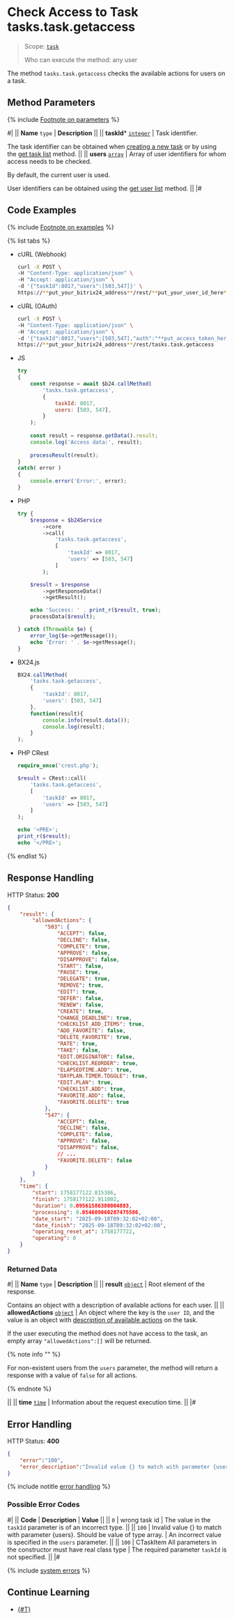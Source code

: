 # Check Access to Task tasks.task.getaccess

> Scope: [`task`](../scopes/permissions.md)
>
> Who can execute the method: any user

The method `tasks.task.getaccess` checks the available actions for users on a task.

## Method Parameters

{% include [Footnote on parameters](../../_includes/required.md) %}

#|
|| **Name**
`type` | **Description** ||
|| **taskId***
[`integer`](../data-types.md) | Task identifier.

The task identifier can be obtained when [creating a new task](./tasks-task-add.md) or by using the [get task list](./tasks-task-list.md) method. ||
|| **users**
[`array`](../data-types.md) | Array of user identifiers for whom access needs to be checked.

By default, the current user is used.

User identifiers can be obtained using the [get user list](../user/user-get.md) method. ||
|#

## Code Examples

{% include [Footnote on examples](../../_includes/examples.md) %}

{% list tabs %}

- cURL (Webhook)

    ```bash
    curl -X POST \
    -H "Content-Type: application/json" \
    -H "Accept: application/json" \
    -d '{"taskId":8017,"users":[503,547]}' \
    https://**put_your_bitrix24_address**/rest/**put_your_user_id_here**/**put_your_webhook_here**/tasks.task.getaccess
    ```

- cURL (OAuth)

    ```bash
    curl -X POST \
    -H "Content-Type: application/json" \
    -H "Accept: application/json" \
    -d '{"taskId":8017,"users":[503,547],"auth":"**put_access_token_here**"}' \
    https://**put_your_bitrix24_address**/rest/tasks.task.getaccess
    ```

- JS

    ```javascript
    try
    {
        const response = await $b24.callMethod(
            'tasks.task.getaccess',
            {
                taskId: 8017,
                users: [503, 547],
            }
        );
        
        const result = response.getData().result;
        console.log('Access data:', result);
        
        processResult(result);
    }
    catch( error )
    {
        console.error('Error:', error);
    }
    ```

- PHP

    ```php
    try {
        $response = $b24Service
            ->core
            ->call(
                'tasks.task.getaccess',
                [
                    'taskId' => 8017,
                    'users' => [503, 547]
                ]
            );

        $result = $response
            ->getResponseData()
            ->getResult();

        echo 'Success: ' . print_r($result, true);
        processData($result);

    } catch (Throwable $e) {
        error_log($e->getMessage());
        echo 'Error: ' . $e->getMessage();
    }
    ```

- BX24.js

    ```js
    BX24.callMethod(
        'tasks.task.getaccess',
        {
            'taskId': 8017,
            'users': [503, 547]
        },
        function(result){
            console.info(result.data());
            console.log(result);
        }
    );
    ```

- PHP CRest

    ```php
    require_once('crest.php');

    $result = CRest::call(
        'tasks.task.getaccess',
        [
            'taskId' => 8017,
            'users' => [503, 547]
        ]
    );

    echo '<PRE>';
    print_r($result);
    echo '</PRE>';
    ```

{% endlist %}

## Response Handling

HTTP Status: **200**

```json
{
    "result": {
        "allowedActions": {
            "503": {
                "ACCEPT": false,
                "DECLINE": false,
                "COMPLETE": true,
                "APPROVE": false,
                "DISAPPROVE": false,
                "START": false,
                "PAUSE": true,
                "DELEGATE": true,
                "REMOVE": true,
                "EDIT": true,
                "DEFER": false,
                "RENEW": false,
                "CREATE": true,
                "CHANGE_DEADLINE": true,
                "CHECKLIST_ADD_ITEMS": true,
                "ADD_FAVORITE": false,
                "DELETE_FAVORITE": true,
                "RATE": true,
                "TAKE": false,
                "EDIT.ORIGINATOR": false,
                "CHECKLIST.REORDER": true,
                "ELAPSEDTIME.ADD": true,
                "DAYPLAN.TIMER.TOGGLE": true,
                "EDIT.PLAN": true,
                "CHECKLIST.ADD": true,
                "FAVORITE.ADD": false,
                "FAVORITE.DELETE": true
            },
            "547": {
                "ACCEPT": false,
                "DECLINE": false,
                "COMPLETE": false,
                "APPROVE": false,
                "DISAPPROVE": false,
                // ...
                "FAVORITE.DELETE": false
            }
        }
    },
    "time": {
        "start": 1758177122.815386,
        "finish": 1758177122.911002,
        "duration": 0.09561586380004883,
        "processing": 0.054609060287475586,
        "date_start": "2025-09-18T09:32:02+02:00",
        "date_finish": "2025-09-18T09:32:02+02:00",
        "operating_reset_at": 1758177722,
        "operating": 0
    }
}
```

### Returned Data

#|
|| **Name**
`type` | **Description** ||
|| **result**
[`object`](../data-types.md) | Root element of the response.

Contains an object with a description of available actions for each user. ||
|| **allowedActions**
[`object`](../data-types.md) | An object where the key is the `user ID`, and the value is an object with [description of available actions](./fields.md#action) on the task.

If the user executing the method does not have access to the task, an empty array `"allowedActions":[]` will be returned.

{% note info "" %}

For non-existent users from the `users` parameter, the method will return a response with a value of `false` for all actions.

{% endnote %}

 ||
|| **time**
[`time`](../data-types.md#time) | Information about the request execution time. ||
|#

## Error Handling

HTTP Status: **400**

```json
{
    "error":"100",
    "error_description":"Invalid value {} to match with parameter {users}. Should be value of type array."
}
```

{% include notitle [error handling](../../_includes/error-info.md) %}

### Possible Error Codes

#|
|| **Code** | **Description** | **Value** ||
|| `0` | wrong task id | The value in the `taskId` parameter is of an incorrect type. ||
|| `100` | Invalid value {} to match with parameter {users}. Should be value of type array. | An incorrect value is specified in the `users` parameter. ||
|| `100` | CTaskItem All parameters in the constructor must have real class type | The required parameter `taskId` is not specified. ||
|#

{% include [system errors](../../_includes/system-errors.md) %}

## Continue Learning 

- [{#T}](./index.md)